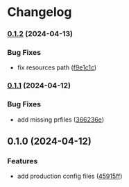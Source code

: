# Changelog

### [0.1.2](https://www.github.com/clinical-genomics-uppsala/poirot_config/compare/v0.1.1...v0.1.2) (2024-04-13)


### Bug Fixes

* fix resources path ([f9e1c1c](https://www.github.com/clinical-genomics-uppsala/poirot_config/commit/f9e1c1cb8931fa87cc397522a79e457c38590281))

### [0.1.1](https://www.github.com/clinical-genomics-uppsala/poirot_config/compare/v0.1.0...v0.1.1) (2024-04-12)


### Bug Fixes

* add missing prfiles ([366236e](https://www.github.com/clinical-genomics-uppsala/poirot_config/commit/366236edec2cb0f8cb97b840fcc8345f113f806b))

## 0.1.0 (2024-04-12)


### Features

* add production config files ([45915ff](https://www.github.com/clinical-genomics-uppsala/poirot_config/commit/45915ffd7f1fffb750c61041395770948dbaafe2))
